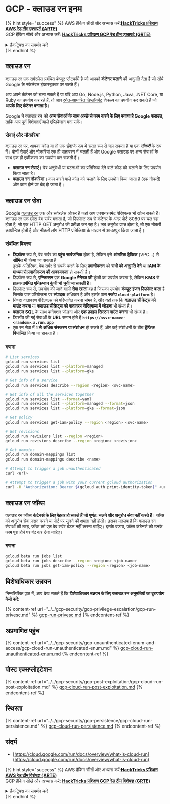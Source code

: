 # GCP - क्लाउड रन इनम

{% hint style="success" %}
AWS हैकिंग सीखें और अभ्यास करें:<img src="/.gitbook/assets/image.png" alt="" data-size="line">[**HackTricks प्रशिक्षण AWS रेड टीम एक्सपर्ट (ARTE)**](https://training.hacktricks.xyz/courses/arte)<img src="/.gitbook/assets/image.png" alt="" data-size="line">\
GCP हैकिंग सीखें और अभ्यास करें: <img src="/.gitbook/assets/image (2).png" alt="" data-size="line">[**HackTricks प्रशिक्षण GCP रेड टीम एक्सपर्ट (GRTE)**<img src="/.gitbook/assets/image (2).png" alt="" data-size="line">](https://training.hacktricks.xyz/courses/grte)

<details>

<summary>हैकट्रिक्स का समर्थन करें</summary>

* [**सदस्यता योजनाएं**](https://github.com/sponsors/carlospolop) की जाँच करें!
* 💬 [**डिस्कॉर्ड समूह**](https://discord.gg/hRep4RUj7f) या [**टेलीग्राम समूह**](https://t.me/peass) में शामिल हों या हमें **ट्विटर** 🐦 [**@hacktricks\_live**](https://twitter.com/hacktricks\_live)** पर फॉलो** करें।
* **हैकिंग ट्रिक्स साझा करें, PRs सबमिट करके** [**HackTricks**](https://github.com/carlospolop/hacktricks) और [**HackTricks Cloud**](https://github.com/carlospolop/hacktricks-cloud) github रेपो में।

</details>
{% endhint %}

## क्लाउड रन <a href="#reviewing-cloud-run-configurations" id="reviewing-cloud-run-configurations"></a>

क्लाउड रन एक सर्वरलेस प्रबंधित कंप्यूट प्लेटफॉर्म है जो आपको **कंटेनर चलाने** की अनुमति देता है जो सीधे Google के स्केलेबल इंफ्रास्ट्रक्चर पर चलते हैं।

आप अपने कंटेनर को चला सकते हैं या यदि आप Go, Node.js, Python, Java, .NET Core, या Ruby का उपयोग कर रहे हैं, तो आप [स्रोत-आधारित डिप्लॉयमेंट](https://cloud.google.com/run/docs/deploying-source-code) विकल्प का उपयोग कर सकते हैं जो **आपके लिए कंटेनर बनाता है।**

Google ने क्लाउड रन को **अन्य सेवाओं के साथ अच्छे से काम करने के लिए बनाया है Google क्लाउड**, ताकि आप पूर्ण विशेषताएँ वाले एप्लिकेशन बना सकें।

### सेवाएं और नौकरियां <a href="#services-and-jobs" id="services-and-jobs"></a>

क्लाउड रन पर, आपका कोड या तो एक _**सेवा**_ के रूप में सतत रूप से चल सकता है या एक _**नौकरी**_ के रूप में। दोनों सेवाएं और नौकरियां एक ही वातावरण में चलती हैं और Google क्लाउड पर अन्य सेवाओं के साथ एक ही एकीकरण का उपयोग कर सकती हैं।

* **क्लाउड रन सेवाएं।** वेब अनुरोधों या घटनाओं का प्रतिक्रिया देने वाले कोड को चलाने के लिए उपयोग किया जाता है।
* **क्लाउड रन नौकरियां।** काम करने वाले कोड को चलाने के लिए उपयोग किया जाता है (एक नौकरी) और काम होने पर बंद हो जाता है।

## क्लाउड रन सेवा

Google [क्लाउड रन](https://cloud.google.com/run) एक और सर्वरलेस ऑफर है जहां आप एनवायरनमेंट वेरिएबल्स भी खोज सकते हैं। क्लाउड रन एक छोटा वेब सर्वर बनाता है, जो डिफ़ॉल्ट रूप से कंटेनर के अंदर पोर्ट 8080 पर चल रहा होता है, जो एक HTTP GET अनुरोध की प्रतीक्षा कर रहा है। जब अनुरोध प्राप्त होता है, तो एक नौकरी कार्यान्वित होती है और नौकरी लॉग HTTP प्रतिक्रिया के माध्यम से आउटपुट किया जाता है।

### संबंधित विवरण

* **डिफ़ॉल्ट** रूप से, वेब सर्वर का **पहुंच** **सार्वजनिक** होता है, लेकिन इसे **आंतरिक ट्रैफिक** (VPC...) से **सीमित** भी किया जा सकता है\
इसके अतिरिक्त, वेब सर्वर से संपर्क करने के लिए **प्रमाणीकरण** को **सभी को अनुमति देने** या **IAM के माध्यम से प्रमाणीकरण की आवश्यकता** हो सकती है।
* डिफ़ॉल्ट रूप से, **एन्क्रिप्शन** एक **Google मैनेज्ड की** कुंजी का उपयोग करता है, लेकिन **KMS** से **ग्राहक प्रबंधित एन्क्रिप्शन कुंजी** भी **चुनी जा सकती है।**
* डिफ़ॉल्ट रूप से, उपयोग की जाने वाली **सेवा खाता** वह है जिसका उपयोग **कंप्यूट इंजन डिफ़ॉल्ट वाला** है जिसके पास परियोजना पर **संपादक** अधिकार है और इसके पास **स्कोप `cloud-platform`** है।
* निष्पक्ष वातावरण वेरिएबल्स को परिभाषित करना संभव है, और यहां तक कि **क्लाउड सीक्रेट्स को माउंट करना** या **क्लाउड सीक्रेट्स को वातावरण वेरिएबल्स में जोड़ना** भी संभव है।
* **क्लाउड SQL** के साथ कनेक्शन जोड़ना और **एक फ़ाइल सिस्टम माउंट करना** भी संभव है।
* डिप्लॉय की गई सेवाओं के **URL** समान होते हैं **`https://<svc-name>-<random>.a.run.app`**
* एक रन सेवा में **1 से अधिक संस्करण या संशोधन** हो सकते हैं, और कई संशोधनों के बीच **ट्रैफिक विभाजित** किया जा सकता है।

### गणना
```bash
# List services
gcloud run services list
gcloud run services list --platform=managed
gcloud run services list --platform=gke

# Get info of a service
gcloud run services describe --region <region> <svc-name>

# Get info of all the services together
gcloud run services list --format=yaml
gcloud run services list --platform=managed --format=json
gcloud run services list --platform=gke --format=json

# Get policy
gcloud run services get-iam-policy --region <region> <svc-name>

# Get revisions
gcloud run revisions list --region <region>
gcloud run revisions describe --region <region> <revision>

# Get domains
gcloud run domain-mappings list
gcloud run domain-mappings describe <name>

# Attempt to trigger a job unauthenticated
curl <url>

# Attempt to trigger a job with your current gcloud authorization
curl -H "Authorization: Bearer $(gcloud auth print-identity-token)" <url>
```
## क्लाउड रन जॉब्स

क्लाउड रन जॉब्स **कंटेनर्स के लिए बेहतर हो सकते हैं जो पूर्णत: चलने और अनुरोध सेवा नहीं करते हैं**। जॉब्स को अनुरोध सेवा प्रदान करने या पोर्ट पर सुनने की क्षमता नहीं होती। इसका मतलब है कि क्लाउड रन सेवाओं की तरह, जॉब्स को एक वेब सर्वर बंडल नहीं करना चाहिए। इसके बजाय, जॉब्स कंटेनर्स को उनके काम पूरा होने पर बंद कर देना चाहिए।

### गणना
```bash
gcloud beta run jobs list
gcloud beta run jobs describe --region <region> <job-name>
gcloud beta run jobs get-iam-policy --region <region> <job-name>
```
## विशेषाधिकार उन्नयन

निम्नलिखित पृष्ठ में, आप देख सकते हैं कि **विशेषाधिकार उन्नयन के लिए क्लाउड रन अनुमतियों का दुरुपयोग कैसे करें**:

{% content-ref url="../../gcp-security/gcp-privilege-escalation/gcp-run-privesc.md" %}
[gcp-run-privesc.md](../../gcp-security/gcp-privilege-escalation/gcp-run-privesc.md)
{% endcontent-ref %}

## अप्रमाणित पहुंच

{% content-ref url="../../gcp-security/gcp-unaunthenticated-enum-and-access/gcp-cloud-run-unauthenticated-enum.md" %}
[gcp-cloud-run-unauthenticated-enum.md](../../gcp-security/gcp-unaunthenticated-enum-and-access/gcp-cloud-run-unauthenticated-enum.md)
{% endcontent-ref %}

## पोस्ट एक्सप्लोइटेशन

{% content-ref url="../../gcp-security/gcp-post-exploitation/gcp-cloud-run-post-exploitation.md" %}
[gcp-cloud-run-post-exploitation.md](../../gcp-security/gcp-post-exploitation/gcp-cloud-run-post-exploitation.md)
{% endcontent-ref %}

## स्थिरता

{% content-ref url="../../gcp-security/gcp-persistence/gcp-cloud-run-persistence.md" %}
[gcp-cloud-run-persistence.md](../../gcp-security/gcp-persistence/gcp-cloud-run-persistence.md)
{% endcontent-ref %}

## संदर्भ

* [https://cloud.google.com/run/docs/overview/what-is-cloud-run](https://cloud.google.com/run/docs/overview/what-is-cloud-run)

{% hint style="success" %}
AWS हैकिंग सीखें और अभ्यास करें:<img src="/.gitbook/assets/image.png" alt="" data-size="line">[**HackTricks प्रशिक्षण AWS रेड टीम विशेषज्ञ (ARTE)**](https://training.hacktricks.xyz/courses/arte)<img src="/.gitbook/assets/image.png" alt="" data-size="line">\
GCP हैकिंग सीखें और अभ्यास करें: <img src="/.gitbook/assets/image (2).png" alt="" data-size="line">[**HackTricks प्रशिक्षण GCP रेड टीम विशेषज्ञ (GRTE)**<img src="/.gitbook/assets/image (2).png" alt="" data-size="line">](https://training.hacktricks.xyz/courses/grte)

<details>

<summary>हैकट्रिक्स का समर्थन करें</summary>

* [**सदस्यता योजनाएं**](https://github.com/sponsors/carlospolop) की जांच करें!
* **शामिल हों** 💬 [**डिस्कॉर्ड समूह**](https://discord.gg/hRep4RUj7f) या [**टेलीग्राम समूह**](https://t.me/peass) और **ट्विटर** 🐦 [**@hacktricks\_live**](https://twitter.com/hacktricks\_live)** को** **फॉलो** करें।
* **हैकिंग ट्रिक्स साझा करें, [**HackTricks**](https://github.com/carlospolop/hacktricks) और [**HackTricks Cloud**](https://github.com/carlospolop/hacktricks-cloud) github रेपो में PR जमा करके।

</details>
{% endhint %}
